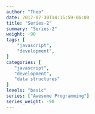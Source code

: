 ```yaml
---
author: "Theo"
date: 2017-07-30T14:15:59-06:00
title: "Series-2"
summary: "Series-2"
weight: -90
tags: [
    "javascript",
    "development",
]
categories: [
   "javascript",
   "development",
   "data structures"
]
levels: "basic"
series: ["Awesome Programming"]
series_weight: -90
---
```

